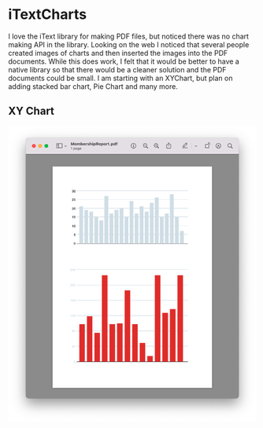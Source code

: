 # iTextCharts

I love the iText library for making PDF files, but noticed there was no chart making API in the library. Looking on
the web I noticed that several people created images of charts and then inserted the images into the PDF documents.
While this does work, I felt that it would be better to have a native library so that there would be a cleaner solution
and the PDF documents could be  small. I am starting with an XYChart, but plan on adding stacked bar chart, Pie Chart
and many more.

## XY Chart
<p>
    <img src="https://github.com/PerryCameron/iTextCharts/blob/main/src/main/resources/screenshots/Screen%20Shot%202022-07-10%20at%208.47.32%20PM.png"  />
</p>